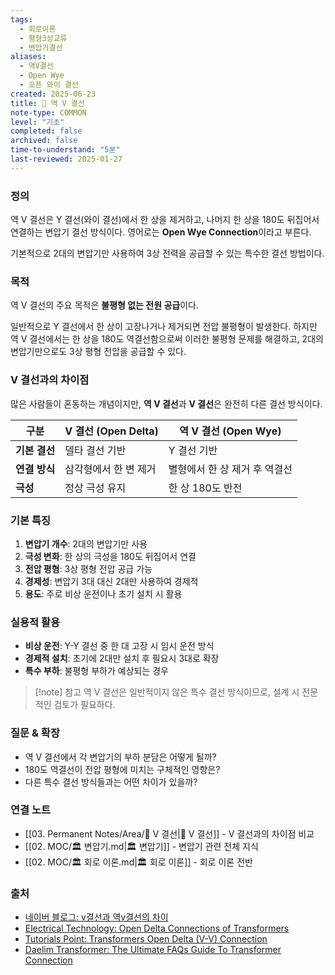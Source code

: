 ```yaml
---
tags:
  - 회로이론
  - 평형3상교류
  - 변압기결선
aliases: 
  - 역V결선
  - Open Wye
  - 오픈 와이 결선
created: 2025-06-23
title: 📝 역 V 결선
note-type: COMMON
level: "기초"
completed: false
archived: false
time-to-understand: "5분"
last-reviewed: 2025-01-27
---
```


### 정의

역 V 결선은 Y 결선(와이 결선)에서 한 상을 제거하고, 나머지 한 상을 180도 뒤집어서 연결하는 변압기 결선 방식이다. 영어로는 **Open Wye Connection**이라고 부른다.

기본적으로 2대의 변압기만 사용하여 3상 전력을 공급할 수 있는 특수한 결선 방법이다.

### 목적

역 V 결선의 주요 목적은 **불평형 없는 전원 공급**이다. 

일반적으로 Y 결선에서 한 상이 고장나거나 제거되면 전압 불평형이 발생한다. 하지만 역 V 결선에서는 한 상을 180도 역결선함으로써 이러한 불평형 문제를 해결하고, 2대의 변압기만으로도 3상 평형 전압을 공급할 수 있다.

### V 결선과의 차이점

많은 사람들이 혼동하는 개념이지만, **역 V 결선**과 **V 결선**은 완전히 다른 결선 방식이다.

| 구분 | V 결선 (Open Delta) | 역 V 결선 (Open Wye) |
|------|-------------------|-------------------|
| **기본 결선** | 델타 결선 기반 | Y 결선 기반 |
| **연결 방식** | 삼각형에서 한 변 제거 | 별형에서 한 상 제거 후 역결선 |
| **극성** | 정상 극성 유지 | 한 상 180도 반전 |

### 기본 특징

1. **변압기 개수**: 2대의 변압기만 사용
2. **극성 변화**: 한 상의 극성을 180도 뒤집어서 연결
3. **전압 평형**: 3상 평형 전압 공급 가능
4. **경제성**: 변압기 3대 대신 2대만 사용하여 경제적
5. **용도**: 주로 비상 운전이나 초기 설치 시 활용

### 실용적 활용

- **비상 운전**: Y-Y 결선 중 한 대 고장 시 임시 운전 방식
- **경제적 설치**: 초기에 2대만 설치 후 필요시 3대로 확장
- **특수 부하**: 불평형 부하가 예상되는 경우

>[!note] 참고
>역 V 결선은 일반적이지 않은 특수 결선 방식이므로, 설계 시 전문적인 검토가 필요하다.

### 질문 & 확장

- 역 V 결선에서 각 변압기의 부하 분담은 어떻게 될까?
- 180도 역결선이 전압 평형에 미치는 구체적인 영향은?
- 다른 특수 결선 방식들과는 어떤 차이가 있을까?

### 연결 노트

- [[03. Permanent Notes/Area/📝 V 결선|📝 V 결선]] - V 결선과의 차이점 비교
- [[02. MOC/🏛️ 변압기.md|🏛️ 변압기]] - 변압기 관련 전체 지식
- [[02. MOC/🏛️ 회로 이론.md|🏛️ 회로 이론]] - 회로 이론 전반

### 출처

- [네이버 블로그: v결선과 역v결선의 차이](https://m.blog.naver.com/casd00/221201561992)
- [Electrical Technology: Open Delta Connections of Transformers](https://www.electricaltechnology.org/2019/06/open-delta-connections-of-transformers.html)
- [Tutorials Point: Transformers Open Delta (V-V) Connection](https://www.tutorialspoint.com/electrical_machines/transformers_open_delta_v_v_connection.htm)
- [Daelim Transformer: The Ultimate FAQs Guide To Transformer Connection](https://www.daelimtransformer.com/transformer-connection.html)


